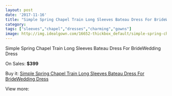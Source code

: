 ```yaml
---
layout: post
date: '2017-11-16'
title: "Simple Spring Chapel Train Long Sleeves Bateau Dress For BrideWedding Dress"
category: 
tags: ["sleeves","chapel","dresses","charming","gowns"]
image: http://img.idealgown.com/16652-thickbox_default/simple-spring-chapel-train-long-sleeves-bateau-dress-for-bridewedding-dress.jpg
---
```

Simple Spring Chapel Train Long Sleeves Bateau Dress For BrideWedding Dress

On Sales: **$399**
<a href="https://www.idealgown.com/en/justin-alexander/6621-simple-spring-chapel-train-long-sleeves-bateau-dress-for-bridewedding-dress.html"><amp-img layout="responsive" width="600" height="600" src="//img.idealgown.com/16652-thickbox_default/simple-spring-chapel-train-long-sleeves-bateau-dress-for-bridewedding-dress.jpg" alt="Simple Spring Chapel Train Long Sleeves Bateau Dress For BrideWedding Dress 0" /></a>

Buy it: [Simple Spring Chapel Train Long Sleeves Bateau Dress For BrideWedding Dress](https://www.idealgown.com/en/justin-alexander/6621-simple-spring-chapel-train-long-sleeves-bateau-dress-for-bridewedding-dress.html "Simple Spring Chapel Train Long Sleeves Bateau Dress For BrideWedding Dress")

View more: [](https://www.idealgown.com/en/- "")